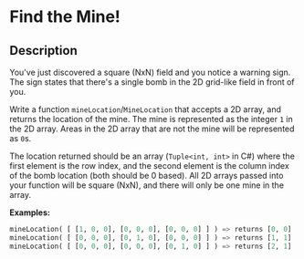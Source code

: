 # Find the Mine!

## Description

You've just discovered a square (NxN) field and you notice a warning sign. The sign states that there's a single bomb in the 2D grid-like field in front of you.

Write a function `mineLocation`/`MineLocation` that accepts a 2D array, and returns the location of the mine. The mine is represented as the integer `1` in the 2D array. Areas in the 2D array that are not the mine will be represented as `0`s.

The location returned should be an array (`Tuple<int, int>` in C#) where the first element is the row index, and the second element is the column index of the bomb location (both should be 0 based). All 2D arrays passed into your function will be square (NxN), and there will only be one mine in the array.

**Examples:**

```python
mineLocation( [ [1, 0, 0], [0, 0, 0], [0, 0, 0] ] ) => returns [0, 0]
mineLocation( [ [0, 0, 0], [0, 1, 0], [0, 0, 0] ] ) => returns [1, 1]
mineLocation( [ [0, 0, 0], [0, 0, 0], [0, 1, 0] ] ) => returns [2, 1]
```
